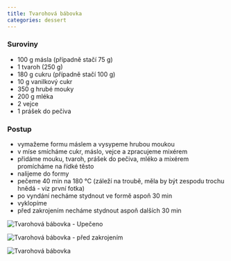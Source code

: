 ```yaml
---
title: Tvarohová bábovka
categories: dessert
---
```


### Suroviny
- 100 g másla (případně stačí 75 g)
- 1 tvaroh (250 g)
- 180 g cukru (případně stačí 100 g)
- 10 g vanilkový cukr
- 350 g hrubé mouky
- 200 g mléka
- 2 vejce
- 1 prášek do pečiva


### Postup
- vymažeme formu máslem a vysypeme hrubou moukou
- v míse smícháme cukr, máslo, vejce a zpracujeme mixérem
- přidáme mouku, tvaroh, prášek do pečiva, mléko a mixérem promícháme na řídké těsto
- nalijeme do formy
- pečeme 40 min na 180 °C (záleží na troubě, měla by být zespodu trochu hnědá - viz první fotka)
- po vyndání necháme stydnout ve formě aspoň 30 min
- vyklopíme
- před zakrojením necháme stydnout aspoň dalších 30 min

![Tvarohová bábovka - Upečeno](/fotky/tvarohova-babovka-1.jpg)

![Tvarohová bábovka - před zakrojením](/fotky/tvarohova-babovka-2.jpg)

![Tvarohová bábovka](/fotky/tvarohova-babovka-3.jpg)
